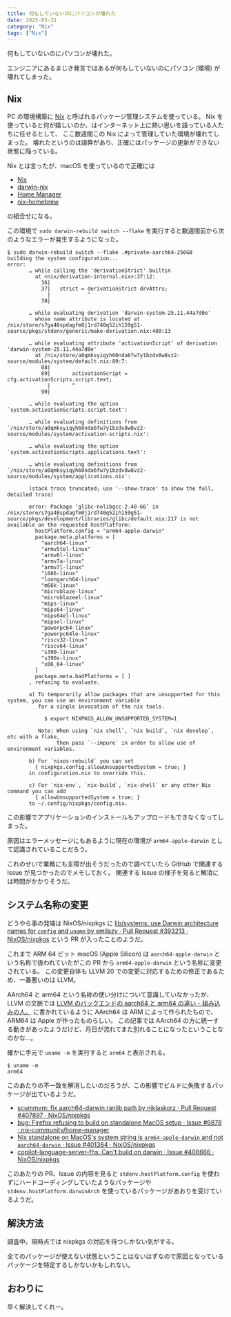 ```yaml
---
title: 何もしていないのにパソコンが壊れた
date: 2025-05-31
category: "Nix"
tags: ["Nix"]
---
```


何もしていないのにパソコンが壊れた。

エンジニアにあるまじき発言ではあるが何もしていないのにパソコン (環境) が壊れてしまった。

## Nix

PC の環境構築に [Nix](https://nixos.org/) と呼ばれるパッケージ管理システムを使っている。
Nix を使っていると何が嬉しいのか、はインターネット上に熱い思いを語っている人たちに任せるとして、
ここ数週間この Nix によって管理していた環境が壊れてしまった。
壊れたというのは語弊があり、正確にはパッケージの更新ができない状態に陥っている。

Nix とは言ったが、macOS を使っているので正確には

- [Nix](https://nixos.org/)
- [darwin-nix](https://github.com/nix-darwin/nix-darwin)
- [Home Manager](https://github.com/nix-community/home-manager)
- [nix-homebrew](https://github.com/zhaofengli/nix-homebrew)

の組合せになる。

この環境で `sudo darwin-rebuild switch --flake` を実行すると数週間前から次のようなエラーが発生するようになった。

```shell
$ sudo darwin-rebuild switch --flake .#private-aarch64-256GB
building the system configuration...
error:
       … while calling the 'derivationStrict' builtin
         at <nix/derivation-internal.nix>:37:12:
           36|
           37|   strict = derivationStrict drvAttrs;
             |            ^
           38|

       … while evaluating derivation 'darwin-system-25.11.44a7d0e'
         whose name attribute is located at /nix/store/s7ga48spdagfm0j1rd740q52ih159g51-source/pkgs/stdenv/generic/make-derivation.nix:480:13

       … while evaluating attribute 'activationScript' of derivation 'darwin-system-25.11.44a7d0e'
         at /nix/store/a0qmksyiqyh60nda6fw7y1bzdv8w8vz2-source/modules/system/default.nix:89:7:
           88|
           89|       activationScript = cfg.activationScripts.script.text;
             |       ^
           90|

       … while evaluating the option `system.activationScripts.script.text':

       … while evaluating definitions from `/nix/store/a0qmksyiqyh60nda6fw7y1bzdv8w8vz2-source/modules/system/activation-scripts.nix':

       … while evaluating the option `system.activationScripts.applications.text':

       … while evaluating definitions from `/nix/store/a0qmksyiqyh60nda6fw7y1bzdv8w8vz2-source/modules/system/applications.nix':

       (stack trace truncated; use '--show-trace' to show the full, detailed trace)

       error: Package ‘glibc-nolibgcc-2.40-66’ in /nix/store/s7ga48spdagfm0j1rd740q52ih159g51-source/pkgs/development/libraries/glibc/default.nix:217 is not available on the requested hostPlatform:
         hostPlatform.config = "arm64-apple-darwin"
         package.meta.platforms = [
           "aarch64-linux"
           "armv5tel-linux"
           "armv6l-linux"
           "armv7a-linux"
           "armv7l-linux"
           "i686-linux"
           "loongarch64-linux"
           "m68k-linux"
           "microblaze-linux"
           "microblazeel-linux"
           "mips-linux"
           "mips64-linux"
           "mips64el-linux"
           "mipsel-linux"
           "powerpc64-linux"
           "powerpc64le-linux"
           "riscv32-linux"
           "riscv64-linux"
           "s390-linux"
           "s390x-linux"
           "x86_64-linux"
         ]
         package.meta.badPlatforms = [ ]
       , refusing to evaluate.

       a) To temporarily allow packages that are unsupported for this system, you can use an environment variable
          for a single invocation of the nix tools.

            $ export NIXPKGS_ALLOW_UNSUPPORTED_SYSTEM=1

          Note: When using `nix shell`, `nix build`, `nix develop`, etc with a flake,
                then pass `--impure` in order to allow use of environment variables.

       b) For `nixos-rebuild` you can set
         { nixpkgs.config.allowUnsupportedSystem = true; }
       in configuration.nix to override this.

       c) For `nix-env`, `nix-build`, `nix-shell` or any other Nix command you can add
         { allowUnsupportedSystem = true; }
       to ~/.config/nixpkgs/config.nix.
```

この影響でアプリケーションのインストールもアップロードもできなくなってしまった。

原因はエラーメッセージにもあるように現在の環境が `arm64-apple-darwin` として認識されていることだろう。

これのせいで業務にも支障が出そうだったので調べていたら GitHub で関連する Issue が見つかったのでメモしておく。
関連する Issue の様子を見ると解消には時間がかかりそうだ。

## システム名称の変更

どうやら事の発端は NixOS/nixpkgs に [lib/systems: use Darwin architecture names for `config` and `uname` by emilazy · Pull Request #393213 · NixOS/nixpkgs](https://github.com/NixOS/nixpkgs/pull/393213) という PR が入ったことのようだ。

これまで ARM 64 ビット macOS (Apple Silicon) は `aarch64-apple-darwin` という名称で扱われていたがこの PR から `arm64-apple-darwin` という名称に変更されている。
この変更自体も LLVM 20 での変更に対応するための修正であるため、一番悪いのは LLVM。

AArch64 と arm64 という名称の使い分けについて意識していなかったが、LLVM の文脈では [LLVM のバックエンドの aarch64 と arm64 の違い - 組み込みの人。](https://embedded.hatenadiary.org/entry/20140427/p2) に書かれているように AArch64 は ARM によって作られたもので、ARM64 は Apple が作ったものらしい。
この記事では AArch64 の方に統一する動きがあったようだけど、月日が流れてまた別れることになったということなのかな…。

確かに手元で `uname -m` を実行すると `arm64` と表示される。

```shell
$ uname -m
arm64
```

このあたりの不一致を解消したいのだろうが、この影響でビルドに失敗するパッケージが出ているようだ。

- [scummvm: fix aarch64-darwin ranlib path by niklaskorz · Pull Request #407897 · NixOS/nixpkgs](https://github.com/NixOS/nixpkgs/pull/407897)
- [bug: Firefox refusing to build on standalone MacOS setup · Issue #6878 · nix-community/home-manager](https://github.com/nix-community/home-manager/issues/6878)
- [Nix standalone on MacOS's system string is `arm64-apple-darwin` and not `aarch64-darwin` · Issue #401364 · NixOS/nixpkgs](https://github.com/NixOS/nixpkgs/issues/401364)
- [copilot-language-server-fhs: Can't build on darwin · Issue #408666 · NixOS/nixpkgs](https://github.com/NixOS/nixpkgs/issues/408666)

このあたりの PR、Issue の内容を見ると `stdenv.hostPlatform.config` を使わずにハードコーディングしていたようなパッケージや `stdenv.hostPlatform.darwinArch` を使っているパッケージがあおりを受けているようだ。

## 解決方法

調査中。現時点では nixpkgs の対応を待つしかない気がする。

全てのパッケージが使えない状態ということはないはずなので原因となっているパッケージを特定するしかないかもしれない。

## おわりに

早く解決してくれー。
